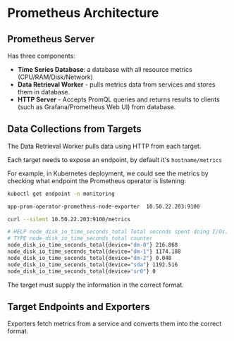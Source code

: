 # Prometheus Architecture

## Prometheus Server

Has three components:

- **Time Series Database**: a database with all resource metrics (CPU/RAM/Disk/Network)
- **Data Retrieval Worker** - pulls metrics data from services and stores them in database.
- **HTTP Server** - Accepts PromQL queries and returns results to clients (such as Grafana/Prometheus Web UI) from database.

## Data Collections from Targets

The Data Retrieval Worker pulls data using HTTP from each target.

Each target needs to expose an endpoint, by default it's `hostname/metrics`

For example, in Kubernetes deployment, we could see the metrics by checking what endpoint the Prometheus operator is listening:

```bash
kubectl get endpoint -n monitoring

app-prom-operator-prometheus-node-exporter  10.50.22.203:9100
```

```bash
curl --silent 10.50.22.203:9100/metrics

# HELP node_disk_io_time_seconds_total Total seconds spent doing I/Os.
# TYPE node_disk_io_time_seconds_total counter
node_disk_io_time_seconds_total{device="dm-0"} 216.868
node_disk_io_time_seconds_total{device="dm-1"} 1174.188
node_disk_io_time_seconds_total{device="dm-2"} 0.048
node_disk_io_time_seconds_total{device="sda"} 1192.516
node_disk_io_time_seconds_total{device="sr0"} 0
```

The target must supply the information in the correct format.

## Target Endpoints and Exporters

Exporters fetch metrics from a service and converts them into the correct format.
